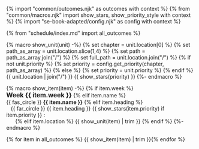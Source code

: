 {% import "common/outcomes.njk" as outcomes with context %}
{% from "common/macros.njk" import  show_stars, show_priority_style with context %}
{% import "se-book-adapted/config.njk" as config with context %}

{% from "schedule/index.md" import all_outcomes %}


{% macro show_unit(unit) -%}
{% set chapter = unit.location[0] %}
{% set path_as_array = unit.location.slice(1,4) %}
{% set path = path_as_array.join("/") %}
{% set full_path = unit.location.join("/") %}
{% if not unit.priority %}
  {% set priority = config.get_priority(chapter, path_as_array) %}
{% else %}
  {% set priority = unit.priority %}
{% endif %}
<span class="bg-light text-{{ show_priority_style(priority) }}">{{ unit.location | join("/") }} {{ show_stars(priority) }}</span>
{%- endmacro %}

{% macro show_item(item) -%}
{% if item.week %}
<br><big><md>**Week {{ item.week }}**</md></big>
{% elif item.name %}
<br>{{ fas_circle }} **{{ item.name }}**
{% elif item.heading %}
<br>&nbsp;&nbsp;&nbsp;{{ far_circle }} {{ item.heading }} {{ show_stars(item.priority) if item.priority }} :<br>&nbsp;&nbsp;&nbsp;&nbsp;&nbsp;
{% elif item.location %}
{{ show_unit(item) | trim }}
{% endif %}
{%- endmacro %}


{% for item in all_outcomes %}&nbsp;{{ show_item(item) | trim }}{% endfor %}
